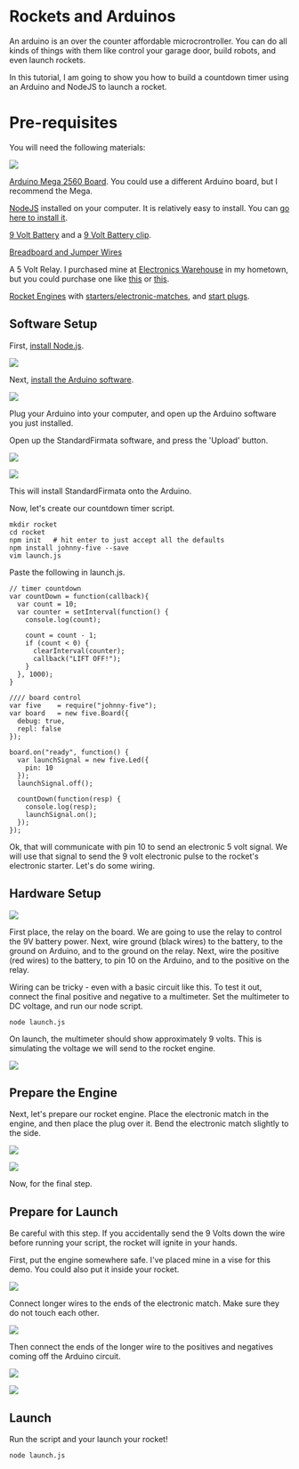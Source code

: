 # Rockets and Arduinos

An arduino is an over the counter affordable microcrontroller. You can do all kinds of things with them like control your garage door, build robots, and even launch rockets.

In this tutorial, I am going to show you how to build a countdown timer using an Arduino and NodeJS to launch a rocket. 
# Pre-requisites 

You will need the following materials:

![](https://raw.githubusercontent.com/scottmotte/writings/master/images/rockets-arduinos-5.jpg)

[Arduino Mega 2560 Board](http://www.amazon.com/Arduino-MEGA-2560-Board-R3/dp/B006UTBDGA/ref=sr_1_2?srs=2582406011&ie=UTF8&qid=1395423966&sr=8-2&keywords=arduino+mega). You could use a different Arduino board, but I recommend the Mega.

[NodeJS](http://nodejs.org) installed on your computer. It is relatively easy to install. You can [go here to install it](http://nodejs.org).

[9 Volt Battery](http://www.amazon.com/Duracell-Alkaline-Batteries-Coppertop-Pack/dp/B004DE54AA/ref=sr_1_2?ie=UTF8&qid=1395426261&sr=8-2&keywords=9+volt+battery) and a [9 Volt Battery clip](http://www.amazon.com/Gino-Battery-Connectors-Buckle-Cable/dp/B00E0KG9DI/ref=sr_1_2?s=electronics&ie=UTF8&qid=1395426586&sr=1-2&keywords=9+volt+wire).

[Breadboard and Jumper Wires](http://www.amazon.com/microtivity-IB401-400-point-Experiment-Breadboard/dp/B004RXKWDQ/ref=sr_1_1?ie=UTF8&qid=1395426281&sr=8-1&keywords=bread+board)

A 5 Volt Relay. I purchased mine at [Electronics Warehouse](http://4sq.com/bIWGYa) in my hometown, but you could purchase one like [this](http://www.amazon.com/Amico-Coil-Power-Relays-HHC66A-1Z-12VDC/dp/B008MU206C/ref=sr_1_1?ie=UTF8&qid=1395426328&sr=8-1&keywords=5+volt+relay) or [this](http://www.amazon.com/RobotGeek-RG-RELAY-Relay/dp/B00IS9I49Y/ref=sr_1_5?ie=UTF8&qid=1395426336&sr=8-5&keywords=5+volt+relay+arduino).

[Rocket Engines](http://www.amazon.com/Estes-B4-4-Engine-Pack-3-Each/dp/B000QUXP3S/ref=sr_1_1?ie=UTF8&qid=1395426643&sr=8-1&keywords=rocket+engine) with [starters/electronic-matches](http://www.amazon.com/Estes-B4-4-Engine-Pack-3-Each/dp/B000QUXP3S/ref=sr_1_1?ie=UTF8&qid=1395426643&sr=8-1&keywords=rocket+engine), and [start plugs](http://www.amazon.com/Estes-B4-4-Engine-Pack-3-Each/dp/B000QUXP3S/ref=sr_1_1?ie=UTF8&qid=1395426643&sr=8-1&keywords=rocket+engine). 

## Software Setup

First, [install Node.js](http://nodejs.org/).

![](https://raw.githubusercontent.com/scottmotte/writings/master/images/rockets-arduinos-2.jpg)

Next, [install the Arduino software](http://arduino.cc/en/main/software#.UyyMs61dVIs).

![](https://raw.githubusercontent.com/scottmotte/writings/master/images/rockets-arduinos-1.jpg)

Plug your Arduino into your computer, and open up the Arduino software you just installed. 

Open up the StandardFirmata software, and press the 'Upload' button.

![](https://raw.githubusercontent.com/scottmotte/writings/master/images/rockets-arduinos-3.jpg)

![](https://raw.githubusercontent.com/scottmotte/writings/master/images/rockets-arduinos-4.jpg)

This will install StandardFirmata onto the Arduino.

Now, let's create our countdown timer script.

```
mkdir rocket
cd rocket
npm init   # hit enter to just accept all the defaults
npm install johnny-five --save
vim launch.js
```

Paste the following in launch.js.

```
// timer countdown
var countDown = function(callback){
  var count = 10;
  var counter = setInterval(function() {
    console.log(count);

    count = count - 1;
    if (count < 0) {
      clearInterval(counter);
      callback("LIFT OFF!");
    }
  }, 1000);
}

//// board control
var five    = require("johnny-five");
var board   = new five.Board({
  debug: true,
  repl: false
});

board.on("ready", function() {
  var launchSignal = new five.Led({
    pin: 10
  });
  launchSignal.off();

  countDown(function(resp) {
    console.log(resp);
    launchSignal.on();
  });
});
```

Ok, that will communicate with pin 10 to send an electronic 5 volt signal. We will use that signal to send the 9 volt electronic pulse to the rocket's electronic starter. Let's do some wiring.

## Hardware Setup

![](https://raw.githubusercontent.com/scottmotte/writings/master/images/rockets-arduinos-6.jpg)

First place, the relay on the board. We are going to use the relay to control the 9V battery power. Next, wire ground (black wires) to the battery, to the ground on Arduino, and to the ground on the relay. Next, wire the positive (red wires) to the battery, to pin 10 on the Arduino, and to the positive on the relay. 

Wiring can be tricky - even with a basic circuit like this. To test it out, connect the final positive and negative to a multimeter. Set the multimeter to DC voltage, and run our node script.

```
node launch.js
```

On launch, the multimeter should show approximately 9 volts. This is simulating the voltage we will send to the rocket engine. 

![](https://raw.githubusercontent.com/scottmotte/writings/master/images/rockets-arduinos-7.jpg)

## Prepare the Engine

Next, let's prepare our rocket engine. Place the electronic match in the engine, and then place the plug over it. Bend the electronic match slightly to the side. 

![](https://raw.githubusercontent.com/scottmotte/writings/master/images/rockets-arduinos-8.jpg)

![](https://raw.githubusercontent.com/scottmotte/writings/master/images/rockets-arduinos-9.jpg)

Now, for the final step. 

## Prepare for Launch

Be careful with this step. If you accidentally send the 9 Volts down the wire before running your script, the rocket will ignite in your hands.

First, put the engine somewhere safe. I've placed mine in a vise for this demo. You could also put it inside your rocket. 

![](https://raw.githubusercontent.com/scottmotte/writings/master/images/rockets-arduinos-10.jpg)

Connect longer wires to the ends of the electronic match. Make sure they do not touch each other.

![](https://raw.githubusercontent.com/scottmotte/writings/master/images/rockets-arduinos-11.jpg)

Then connect the ends of the longer wire to the positives and negatives coming off the Arduino circuit.

![](https://raw.githubusercontent.com/scottmotte/writings/master/images/rockets-arduinos-12.jpg)

![](https://raw.githubusercontent.com/scottmotte/writings/master/images/rockets-arduinos-13.jpg)


## Launch

Run the script and your launch your rocket!

```
node launch.js
```



 


